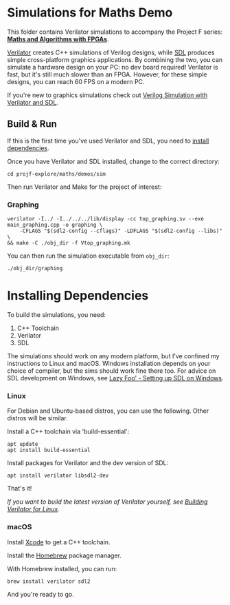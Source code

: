 # Simulations for Maths Demo

This folder contains Verilator simulations to accompany the Project F series: **[Maths and Algorithms with FPGAs](https://projectf.io/posts/numbers-in-verilog/)**. 

[Verilator](https://www.veripool.org/verilator/) creates C++ simulations of Verilog designs, while [SDL](https://www.libsdl.org) produces simple cross-platform graphics applications. By combining the two, you can simulate a hardware design on your PC: no dev board required! Verilator is fast, but it's still much slower than an FPGA. However, for these simple designs, you can reach 60 FPS on a modern PC.

If you're new to graphics simulations check out [Verilog Simulation with Verilator and SDL](https://projectf.io/posts/verilog-sim-verilator-sdl/).  

## Build & Run

If this is the first time you've used Verilator and SDL, you need to [install dependencies](#installing-dependencies).

Once you have Verilator and SDL installed, change to the correct directory:

```shell
cd projf-explore/maths/demos/sim
```

Then run Verilator and Make for the project of interest:

### Graphing

```shell
verilator -I../ -I../../../lib/display -cc top_graphing.sv --exe main_graphing.cpp -o graphing \
    -CFLAGS "$(sdl2-config --cflags)" -LDFLAGS "$(sdl2-config --libs)" \
&& make -C ./obj_dir -f Vtop_graphing.mk
```

You can then run the simulation executable from `obj_dir`:

```shell
./obj_dir/graphing 
```

# Installing Dependencies

To build the simulations, you need:

1. C++ Toolchain
2. Verilator
3. SDL

The simulations should work on any modern platform, but I've confined my instructions to Linux and macOS. Windows installation depends on your choice of compiler, but the sims should work fine there too. For advice on SDL development on Windows, see [Lazy Foo' - Setting up SDL on Windows](https://lazyfoo.net/tutorials/SDL/01_hello_SDL/windows/index.php).

### Linux

For Debian and Ubuntu-based distros, you can use the following. Other distros will be similar.

Install a C++ toolchain via 'build-essential':

```shell
apt update
apt install build-essential
```

Install packages for Verilator and the dev version of SDL:

```shell
apt install verilator libsdl2-dev
```

That's it!

_If you want to build the latest version of Verilator yourself, see [Building Verilator for Linux](https://projectf.io/posts/building-ice40-fpga-toolchain/#verilator)._

### macOS

Install [Xcode](https://developer.apple.com/xcode/) to get a C++ toolchain.

Install the [Homebrew](https://brew.sh/) package manager.

With Homebrew installed, you can run:

```shell
brew install verilator sdl2
```

And you're ready to go.
